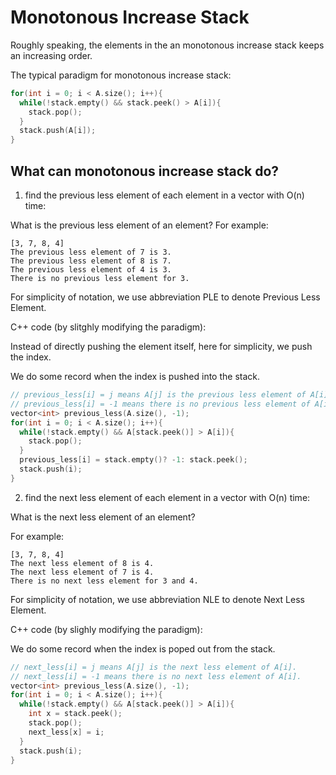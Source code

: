 # Monotonous Increase Stack
Roughly speaking, the elements in the an monotonous increase stack keeps an increasing order.

The typical paradigm for monotonous increase stack:

```cpp
for(int i = 0; i < A.size(); i++){
  while(!stack.empty() && stack.peek() > A[i]){
    stack.pop();
  }
  stack.push(A[i]);
}
```

## What can monotonous increase stack do?
1. find the previous less element of each element in a vector with O(n) time:

What is the previous less element of an element?
For example:
```
[3, 7, 8, 4]
The previous less element of 7 is 3.
The previous less element of 8 is 7.
The previous less element of 4 is 3.
There is no previous less element for 3.
```

For simplicity of notation, we use abbreviation PLE to denote Previous Less Element.

C++ code (by slitghly modifying the paradigm):

Instead of directly pushing the element itself, here for simplicity, we push the index.

We do some record when the index is pushed into the stack.

```cpp
// previous_less[i] = j means A[j] is the previous less element of A[i].
// previous_less[i] = -1 means there is no previous less element of A[i].
vector<int> previous_less(A.size(), -1);
for(int i = 0; i < A.size(); i++){
  while(!stack.empty() && A[stack.peek()] > A[i]){
    stack.pop();
  }
  previous_less[i] = stack.empty()? -1: stack.peek();
  stack.push(i);
}
```

2. find the next less element of each element in a vector with O(n) time:

What is the next less element of an element?

For example:

```
[3, 7, 8, 4]
The next less element of 8 is 4.
The next less element of 7 is 4.
There is no next less element for 3 and 4.
```

For simplicity of notation, we use abbreviation NLE to denote Next Less Element.

C++ code (by slighly modifying the paradigm):

We do some record when the index is poped out from the stack.

```cpp
// next_less[i] = j means A[j] is the next less element of A[i].
// next_less[i] = -1 means there is no next less element of A[i].
vector<int> previous_less(A.size(), -1);
for(int i = 0; i < A.size(); i++){
  while(!stack.empty() && A[stack.peek()] > A[i]){
    int x = stack.peek();
    stack.pop();
    next_less[x] = i;
  }
  stack.push(i);
}
```
